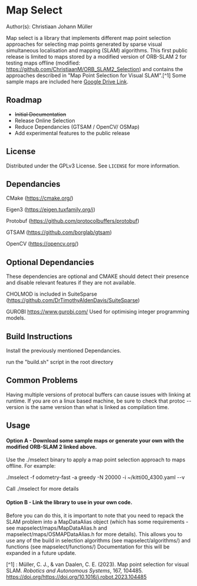 # Map Select

Author(s): Christiaan Johann Müller

Map select is a library that implements different map point selection approaches for selecting map points generated by sparse visual simultaneous localisation and mapping (SLAM) algorithms. This first public release is limited to maps stored by a modified version of ORB-SLAM 2 for testing maps offline (modified: https://github.com/ChristiaanM/ORB_SLAM2_Selection) and contains the approaches described in "Map Point Selection for Visual SLAM".[^1] Some sample maps are included here [Google Drive Link](https://drive.google.com/drive/folders/19SB5JmQW0m7A04oRNNT6iSZVBC0IXwKQ?usp=drive_link).

## Roadmap 

<ul>
<li>  <s>Initial Documentation</s> </li>
<li> Release Online Selection
<li> Reduce Dependancies (GTSAM / OpenCV/ OSMap) </li>
<li> Add experimental features to the public release </li>
</ul>
    
## License

Distributed under the GPLv3 License. See `LICENSE` for more information.
## Dependancies

CMake (https://cmake.org/)

Eigen3 (https://eigen.tuxfamily.org/i)
 
Protobuf (https://github.com/protocolbuffers/protobuf)

GTSAM (https://github.com/borglab/gtsam)

OpenCV (https://opencv.org/)

## Optional Dependancies
These dependencies are optional and CMAKE should detect their presence and disable relevant features if they are not available.

CHOLMOD is included in SuiteSparse (https://github.com/DrTimothyAldenDavis/SuiteSparse)

GUROBI https://www.gurobi.com/
Used for optimising integer programming models. 

## Build Instructions

Install the previously mentioned Dependancies. 

run the "build.sh" script in the root directory

## Common Problems

Having multiple versions of protocal buffers can cause issues with linking at runtime. If you are on a linux based machine, be sure to check that protoc --version is the same version than what is linked as compilation time. 

## Usage 

#### Option A - Download some sample maps or generate your own with the modified ORB-SLAM 2 linked above. 

Use the ./mselect binary to apply a map point selection approach to maps offline. For example:

./mselect -f odometry-fast -a greedy -N 20000 -i ~/kitti00_4300.yaml --v

Call ./mselect for more details

#### Option B  - Link the library to use in your own code. 
Before you can do this, it is important to note that you need to repack the SLAM problem into a MapDataAlias object (which has some requirements - see mapselect/maps/MapDataAlias.h and mapselect/maps/OSMAPDataAlias.h for more details). This allows you to use any of the build in selection algorithms (see mapselect/algorithms/) and functions (see mapselect/functions/) Documentation for this will be expanded in a future update.

‌[^1] : Müller, C. J., & van Daalen, C. E. (2023). Map point selection for visual SLAM. <em> Robotics and Autonomous Systems</em>, 167, 104485. https://doi.org/https://doi.org/10.1016/j.robot.2023.104485







